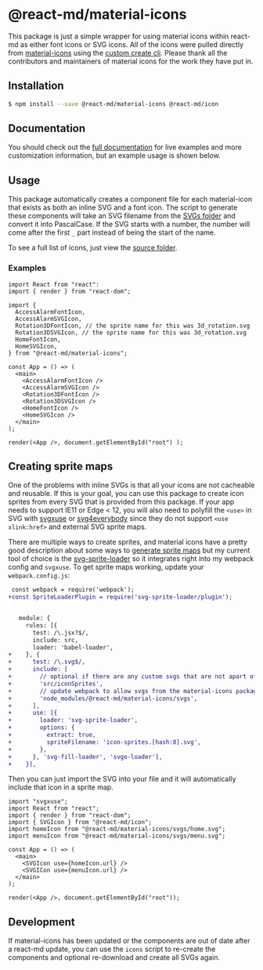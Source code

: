 # @react-md/material-icons

This package is just a simple wrapper for using material icons within react-md
as either font icons or SVG icons. All of the icons were pulled directly from
[material-icons](https://github.com/google/material-design-icons) using the
[custom create cli](./scripts/cli.ts). Please thank all the contributors and
maintainers of material icons for the work they have put in.

## Installation

```sh
$ npm install --save @react-md/material-icons @react-md/icon
```

<!-- DOCS_REMOVE -->

## Documentation

You should check out the
[full documentation](https://react-md.dev/packages/material-icons/demos) for
live examples and more customization information, but an example usage is shown
below.

<!-- DOCS_REMOVE_END -->

## Usage

This package automatically creates a component file for each material-icon that
exists as both an inline SVG and a font icon. The script to generate these
components will take an SVG filename from the [SVGs folder](./svgs/) and convert
it into PascalCase. If the SVG starts with a number, the number will come after
the first `_` part instead of being the start of the name.

To see a full list of icons, just view the [source folder](./src).

### Examples

```tsx
import React from "react":
import { render } from "react-dom";

import {
  AccessAlarmFontIcon,
  AccessAlarmSVGIcon,
  Rotation3DFontIcon, // the sprite name for this was 3d_rotation.svg
  Rotation3DSVGIcon, // the sprite name for this was 3d_rotation.svg
  HomeFontIcon,
  HomeSVGIcon,
} from "@react-md/material-icons";

const App = () => (
  <main>
    <AccessAlarmFontIcon />
    <AccessAlarmSVGIcon />
    <Rotation3DFontIcon />
    <Rotation3DSVGIcon />
    <HomeFontIcon />
    <HomeSVGIcon />
  </main>
);

render(<App />, document.getElementById("root") );
```

## Creating sprite maps

One of the problems with inline SVGs is that all your icons are not cacheable
and reusable. If this is your goal, you can use this package to create icon
sprites from every SVG that is provided from this package. If your app needs to
support IE11 or Edge < 12, you will also need to polyfill the `<use>` in SVG
with [svgxuse](https://github.com/Keyamoon/svgxuse) or
[svg4everybody](https://github.com/jonathantneal/svg4everybody) since they do
not support `<use xlink:href>` and external SVG sprite maps.

There are multiple ways to create sprites, and material icons have a pretty good
description about some ways to
[generate sprite maps](https://github.com/google/material-design-icons/tree/master/sprites#creating-your-own-sprites)
but my current tool of choice is the
[svg-sprite-loader](https://github.com/kisenka/svg-sprite-loader) so it
integrates right into my webpack config and `svgxuse`. To get sprite maps
working, update your `webpack.config.js`:

```diff
 const webpack = require('webpack');
+const SpriteLoaderPlugin = require('svg-sprite-loader/plugin');


   module: {
     rules: [{
       test: /\.jsx?$/,
       include: src,
       loader: 'babel-loader',
+    }, {
+      test: /\.svg$/,
+      include: [
+        // optional if there are any custom svgs that are not apart of material-icons that should be used
+        'src/iconSprites',
+        // update webpack to allow svgs from the material-icons package (required)
+        'node_modules/@react-md/material-icons/svgs',
+      ],
+      use: [{
+        loader: 'svg-sprite-loader',
+        options: {
+          extract: true,
+          spriteFilename: 'icon-sprites.[hash:8].svg',
+        },
+      }, 'svg-fill-loader', 'svgo-loader'],
+    }],
```

Then you can just import the SVG into your file and it will automatically
include that icon in a sprite map.

```tsx
import "svgxuse";
import React from "react";
import { render } from "react-dom";
import { SVGIcon } from "@react-md/icon";
import homeIcon from "@react-md/material-icons/svgs/home.svg";
import menuIcon from "@react-md/material-icons/svgs/menu.svg";

const App = () => (
  <main>
    <SVGIcon use={homeIcon.url} />
    <SVGICon use={menuIcon.url} />
  </main>
);

render(<App />, document.getElementById("root"));
```

## Development

If material-icons has been updated or the components are out of date after a
react-md update, you can use the `icons` script to re-create the components and
optional re-download and create all SVGs again.
